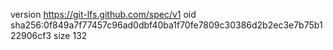 version https://git-lfs.github.com/spec/v1
oid sha256:0f849a7f77457c96ad0dbf40ba1f70fe7809c30386d2b2ec3e7b75b122906cf3
size 132
